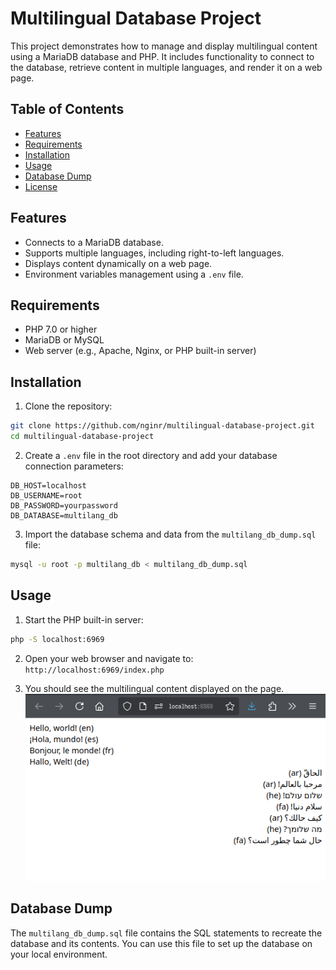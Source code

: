# Multilingual Database Project

This project demonstrates how to manage and display multilingual content using
a MariaDB database and PHP. It includes functionality to connect to the
database, retrieve content in multiple languages, and render it on a web page.

## Table of Contents

- [Features](#features)
- [Requirements](#requirements)
- [Installation](#installation)
- [Usage](#usage)
- [Database Dump](#database-dump)
- [License](#license)

## Features

- Connects to a MariaDB database.
- Supports multiple languages, including right-to-left languages.
- Displays content dynamically on a web page.
- Environment variables management using a `.env` file.

## Requirements

- PHP 7.0 or higher
- MariaDB or MySQL
- Web server (e.g., Apache, Nginx, or PHP built-in server)

## Installation

1. Clone the repository:

```bash
git clone https://github.com/nginr/multilingual-database-project.git
cd multilingual-database-project
```
2. Create a `.env` file in the root directory and add your database connection parameters: 

```.env
DB_HOST=localhost
DB_USERNAME=root
DB_PASSWORD=yourpassword
DB_DATABASE=multilang_db
```
3. Import the database schema and data from the `multilang_db_dump.sql` file: 

```bash
mysql -u root -p multilang_db < multilang_db_dump.sql
```

## Usage

1. Start the PHP built-in server:
```bash
php -S localhost:6969
```
2. Open your web browser and navigate to: `http://localhost:6969/index.php`

3. You should see the multilingual content displayed on the page. 
![Served File](./serve-file.png)

## Database Dump

The `multilang_db_dump.sql` file contains the SQL statements to recreate the
database and its contents. You can use this file to set up the database on your
local environment.
